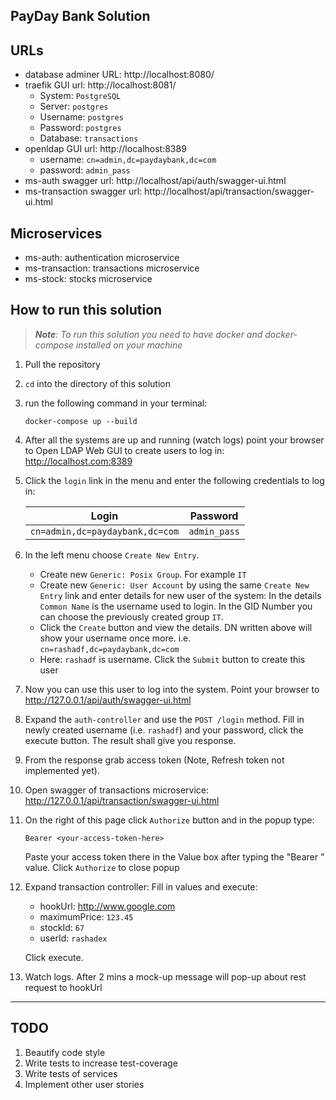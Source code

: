 ## PayDay Bank Solution
## URLs

* database adminer URL: http://localhost:8080/
* traefik GUI url: http://localhost:8081/
    - System: `PostgreSQL`
    - Server: `postgres`
    - Username: `postgres`
    - Password: `postgres`
    - Database: `transactions`
* openldap GUI url: http://localhost:8389
    - username: `cn=admin,dc=paydaybank,dc=com`
    - password: `admin_pass`
* ms-auth swagger url: http://localhost/api/auth/swagger-ui.html
* ms-transaction swagger url: http://localhost/api/transaction/swagger-ui.html


## Microservices

* ms-auth: authentication microservice
* ms-transaction: transactions microservice
* ms-stock: stocks microservice

## How to run this solution

> ***Note**: To run this solution you need to have docker and docker-compose installed on your machine*
1. Pull the repository
2. `cd` into the directory of this solution
3. run the following command in your terminal:
    ```shell
    docker-compose up --build
    ```
4. After all the systems are up and running (watch logs) point your browser to Open LDAP Web GUI to create users to log in: http://localhost.com:8389
5. Click the `login` link in the menu and enter the following credentials to log in:

    | Login           |    Password   |
    | ----------------|:-------------:|
    |`cn=admin,dc=paydaybank,dc=com` | `admin_pass`|

6. In the left menu choose `Create New Entry`.
    * Create new `Generic: Posix Group`. For example `IT`
    * Create new `Generic: User Account` by using the same `Create New Entry` link and enter details for new user of the system: In the details `Common Name` is the username used to login. In the GID Number you can choose the previously created group `IT`. 
    * Click the `Create` button and view the details. DN written above will show your username once more. 
    i.e. ```cn=rashadf,dc=paydaybank,dc=com```
    * Here: `rashadf` is username. Click the `Submit` button to create this user
7. Now you can use this user to log into the system. Point your browser to http://127.0.0.1/api/auth/swagger-ui.html
8. Expand the `auth-controller` and use the `POST /login` method. Fill in newly created username (i.e. `rashadf`) and your password, click the execute button. The result shall give you response.
9. From the response grab access token (Note, Refresh token not implemented yet).
10. Open swagger of transactions microservice: http://127.0.0.1/api/transaction/swagger-ui.html
11. On the right of this page click `Authorize` button and in the popup type:
    ```
    Bearer <your-access-token-here>
    ```
    Paste your access token there in the Value box after typing the "Bearer " value. Click `Authorize` to close popup
12. Expand transaction controller: Fill in values and execute:
    * hookUrl: http://www.google.com
    * maximumPrice: `123.45`
    * stockId: `67`
    * userId: `rashadex`
    
    Click execute.
13. Watch logs. After 2 mins a mock-up message will pop-up about rest request to hookUrl

---
## TODO
1. Beautify code style
2. Write tests to increase test-coverage
3. Write tests of services
4. Implement other user stories
    